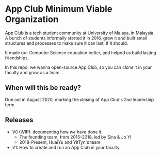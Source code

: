 # App Club Minimum Viable Organization

App Club is a tech student community at University of Malaya, in Malaysia. A bunch of students informally started it in 2016, grew it and built small structures and processes to make sure it can last, if it should.

It made our Computer Science education better, and helped us build lasting friendships. 

In this repo, we wanna open-source App Club, so you can _clone_ it in your faculty and grow as a team.

## When will this be ready?
Due out in August 2020, marking the closing of App Club's 2nd leadership term. 


## Releases
* V0 (WIP): documenting how _we_ have done it
    * The founding team, from 2016–2018, led by Sina & Jo Yi
    * 2018–Present, HuaiYu and YitTyn's team
* V1: How to create and run an App Club in your faculty
